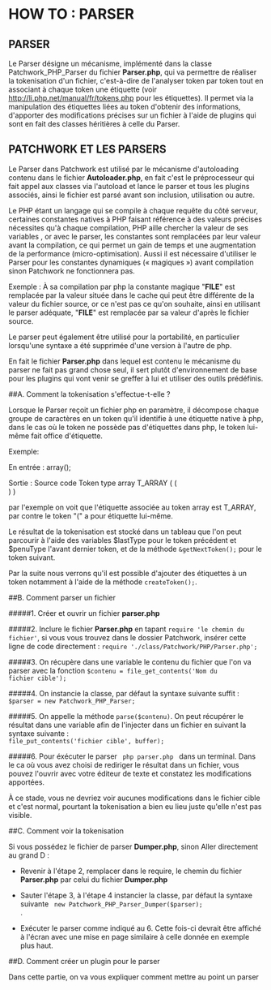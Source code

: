 HOW TO : PARSER
===============


PARSER
------

Le Parser désigne un mécanisme, implémenté dans la classe Patchwork_PHP_Parser
du fichier **Parser.php**, qui va permettre de réaliser la tokenisation 
d'un fichier, c'est-à-dire de l'analyser token par token tout en associant à
chaque token une étiquette (voir http://li.php.net/manual/fr/tokens.php
pour les étiquettes).
Il permet via la manipulation des étiquettes liées au token d'obtenir des
informations, d'apporter des modifications précises sur un fichier à l'aide
de plugins qui sont en fait des classes héritières à celle du Parser.


PATCHWORK ET LES PARSERS
------------------------

Le Parser dans Patchwork est utilisé par le mécanisme d'autoloading contenu 
dans le fichier **Autoloader.php**, en fait c'est le préprocesseur qui fait
appel aux classes via l'autoload et lance le parser et tous les plugins
associés, ainsi le fichier est parsé avant son inclusion, utilisation ou 
autre. 

Le PHP étant un langage qui se compile à chaque requête du côté serveur,
certaines constantes natives à PHP faisant référence à des valeurs précises
nécessites qu'à chaque compilation, PHP aille chercher la valeur de ses
variables , or avec le parser, les constantes sont remplacées par leur
valeur avant la compilation, ce qui permet un gain de temps et une augmentation 
de la performance (micro-optimisation). Aussi il est nécessaire d'utiliser 
le Parser pour les constantes dynamiques (« magiques ») avant compilation 
sinon Patchwork ne fonctionnera pas. 

   Exemple : À sa compilation par php la constante magique "__FILE__"
   est remplacée par la valeur située dans le cache qui peut être différente de la
   valeur du fichier source, or ce n'est pas ce qu'on souhaite, ainsi en utilisant le 
   parser adéquate, "__FILE__" est remplacée par sa valeur d'après le fichier source. 

Le parser peut également être utilisé pour la portabilité, en particulier
lorsqu'une syntaxe a été supprimée d'une version à l'autre de php. 

En fait le fichier **Parser.php** dans lequel est contenu le mécanisme du parser
ne fait pas grand chose seul, il sert plutôt d'environnement de base pour les
plugins qui vont venir se greffer à lui et utiliser des outils prédéfinis. 

##A. Comment la tokenisation s'effectue-t-elle ?

Lorsque le Parser reçoit un fichier php en paramètre, il décompose chaque groupe
de caractères en un token qu'il identifie à une étiquette native à php, dans le
cas où le token ne possède pas d'étiquettes dans php, le token lui-même fait
office d'étiquette.

Exemple:	

   En entrée : array();

   Sortie    : 		Source code   Token type
   					array			T_ARRAY
   					(			    (	
					)			    )
   
   par l'exemple on voit que l'étiquette associée au token array est T_ARRAY, par
   contre le token "(" a pour étiquette lui-même.

Le résultat de la tokenisation est stocké dans un tableau que l'on peut
parcourir à l'aide des variables $lastType pour le token précédent et $penuType
l'avant dernier token, et de la méthode <code>&getNextToken();</code> pour le
token suivant.

Par la suite nous verrons qu'il est possible d'ajouter des étiquettes à un token
notamment à l'aide de la méthode <code>createToken();</code>.

##B. Comment parser un fichier

#####1. 
Créer et ouvrir un fichier **parser.php**

#####2. 
Inclure le fichier **Parser.php** en tapant <code>require 'le chemin du 
   fichier'</code>, si vous vous trouvez dans le dossier Patchwork, insérer cette ligne 
   de code directement : <code>require
   './class/Patchwork/PHP/Parser.php';</code>

#####3. 
On récupère dans une variable le contenu du fichier que l'on va parser
   avec la fonction <code>$contenu = file_get_contents('Nom du fichier
				   cible');</code>

#####4. 
On instancie la classe, par défaut la syntaxe suivante suffit :
   <code> $parser = new Patchwork_PHP_Parser; </code>

#####5. 
On appelle la méthode <code>parse($contenu)</code>. On peut
   récupérer le résultat dans une variable afin de l'injecter dans un fichier 
   en suivant la syntaxe suivante : <code> file_put_contents('fichier cible',
				   buffer); </code>

#####6. 
Pour éxécuter le parser <code> php parser.php </code> dans un
   terminal. Dans le ca où
   vous avez choisi de rediriger le résultat dans un fichier, vous pouvez
   l'ouvrir avec votre éditeur de texte et constatez les modifications
   apportées.

   À ce stade, vous ne devriez voir aucunes modifications dans le fichier cible et c'est normal,
   pourtant la tokenisation a bien eu lieu juste qu'elle n'est pas visible. 

##C. Comment voir la tokenisation

   Si vous possédez le fichier de parser **Dumper.php**, sinon Aller directement au
   grand D : 

   - Revenir à l'étape 2, remplacer dans le require, le chemin du fichier
   **Parser.php** par celui du fichier **Dumper.php**

   - Sauter l'étape 3, à l'étape 4 instancier la classe, par défaut la
   syntaxe suivante <code> new Patchwork_PHP_Parser_Dumper($parser); </code>.

   - Exécuter le parser comme indiqué au 6. Cette fois-ci devrait être affiché
   à l'écran avec une mise en page similaire à celle donnée en exemple plus
   haut.

##D. Comment créer un plugin pour le parser

Dans cette partie, on va vous expliquer comment mettre au point un parser 


